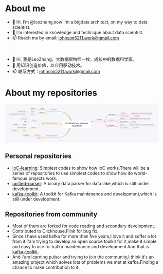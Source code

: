 About me
=
- 👋 Hi, I’m @leozhang,now I'm a bigdata architect, on my way to data scientist.
- 👀 I’m interested in knowledge and technique about data scientist.
- 📫 Reach me by email: johnson5211.work@gmail.com
<br/>

- 👋 Hi, 我是LeoZhang，大数据架构师一枚，成长中的数据科学家。
- 👀 用知识创造价值，以应用驱动技术。
- 📫 联系方式：johnson5211.work@gmail.com

About my repositories
=
![Hi, What's new with your repositories](https://github.com/leozhangsr/leozhangsr/raw/main/files/Hi,%20What's%20new%20with%20your%20repositories.png)

Personal repositories
-
- [IoC-learning](https://github.com/leozhangsr/IoC-learning): Simplest codes to show how IoC works.There will be a series of repositories to use simplest codes to show how do world-famous projects work.
- [unified-parser](https://github.com/leozhangsr/unified-parser): A binary data parser for data lake,which is still under development.  
- [kafka-toolkit](https://github.com/leozhangsr/kafka-toolkit): A toolkit for Kafka maintenance and development,which is still under development.  

Repositories from community
-
- Most of them are forked for code reading and secondary development.  
- Contributed to Clickhouse,Flink for bug fix.  
- Since I have used kafka for more than five years,I love it and suffer a lot from it.I'am trying to develop an open source toolkit for it,make it simple and easy to use
for kafka maintenance and development.And that is [kafka-toolkit](https://github.com/leozhangsr/kafka-toolkit).
- And I'am learning pulsar and trying to join the community,I think it's an amazing project which solves lots of problems we met at kafka.Finding a chance to make contribution to it.

<!---
leozhangsr/leozhangsr is a ✨ special ✨ repository because its `README.md` (this file) appears on your GitHub profile.
You can click the Preview link to take a look at your changes.
--->
